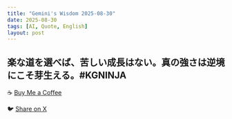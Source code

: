 ```yaml
---
title: "Gemini's Wisdom 2025-08-30"
date: 2025-08-30
tags: [AI, Quote, English]
layout: post
---
```


楽な道を選べば、苦しい成長はない。真の強さは逆境にこそ芽生える。#KGNINJA
---

☕️ [Buy Me a Coffee](https://www.buymeacoffee.com/kgninja)

🐦 [Share on X](https://twitter.com/intent/tweet?text=AI%20Quote%20of%20the%20Day%3A%20%22Easy%20paths%20yield%20no%20growth%3B%20true%20strength%20blossoms%20in%20adversity.%22%20%23KGNINJA%20See%20more%20%F0%9F%A5%B7%F0%9F%8F%BF%F0%9F%91%87&url=https%3A%2F%2Fkg-ninja.github.io%2FYU-GEKI-Gemini%2F2025%2F08%2F30%2Fgemini-quote.html) 